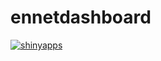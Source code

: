 
<!-- README.md is generated from README.Rmd. Please edit that file -->

# ennetdashboard

<!-- badges: start -->

[![shinyapps](https://github.com/katilingban/ennetdashboard/workflows/shinyapps/badge.svg)](https://github.com/katilingban/ennetdashboard/actions?query=workflow%3Ashinyapps)
<!-- badges: end -->
